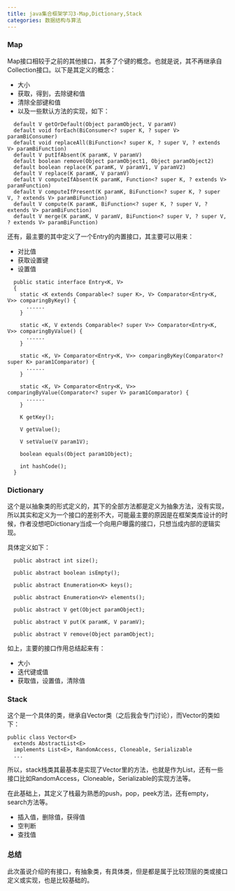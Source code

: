 ```yaml
---
title: java集合框架学习3-Map,Dictionary,Stack
categories: 数据结构与算法
---
```


### Map

Map接口相较于之前的其他接口，其多了个键的概念。也就是说，其不再继承自Collection接口。以下是其定义的概念：

* 大小
* 获取，得到，去除键和值
* 清除全部键和值
* 以及一些默认方法的实现，如下：

```
  default V getOrDefault(Object paramObject, V paramV)
  default void forEach(BiConsumer<? super K, ? super V> paramBiConsumer)
  default void replaceAll(BiFunction<? super K, ? super V, ? extends V> paramBiFunction)
  default V putIfAbsent(K paramK, V paramV)
  default boolean remove(Object paramObject1, Object paramObject2)
  default boolean replace(K paramK, V paramV1, V paramV2)
  default V replace(K paramK, V paramV)
  default V computeIfAbsent(K paramK, Function<? super K, ? extends V> paramFunction)
  default V computeIfPresent(K paramK, BiFunction<? super K, ? super V, ? extends V> paramBiFunction)
  default V compute(K paramK, BiFunction<? super K, ? super V, ? extends V> paramBiFunction)
  default V merge(K paramK, V paramV, BiFunction<? super V, ? super V, ? extends V> paramBiFunction)
```

还有，最主要的其中定义了一个Entry的内置接口，其主要可以用来：

* 对比值
* 获取设置键
* 设置值

```
  public static interface Entry<K, V>
  {
    static <K extends Comparable<? super K>, V> Comparator<Entry<K, V>> comparingByKey() {
      ......
    }

    static <K, V extends Comparable<? super V>> Comparator<Entry<K, V>> comparingByValue() {
      ......
    }

    static <K, V> Comparator<Entry<K, V>> comparingByKey(Comparator<? super K> param1Comparator) {
      ......
    }

    static <K, V> Comparator<Entry<K, V>> comparingByValue(Comparator<? super V> param1Comparator) {
      ......
    }

    K getKey();

    V getValue();

    V setValue(V param1V);

    boolean equals(Object param1Object);

    int hashCode();
  }
```

### Dictionary

这个是以抽象类的形式定义的，其下的全部方法都是定义为抽象方法，没有实现，所以其实和定义为一个接口的差别不大，可能最主要的原因是在框架类库设计的时候，作者没想吧Dictionary当成一个向用户曝露的接口，只想当成内部的逻辑实现。

具体定义如下：

```
  public abstract int size();
  
  public abstract boolean isEmpty();
  
  public abstract Enumeration<K> keys();
  
  public abstract Enumeration<V> elements();
  
  public abstract V get(Object paramObject);
  
  public abstract V put(K paramK, V paramV);
  
  public abstract V remove(Object paramObject);
```

如上，主要的接口作用总结起来有：

* 大小
* 迭代键或值
* 获取值，设置值，清除值

### Stack

这个是一个具体的类，继承自Vector类（之后我会专门讨论），而Vector的类如下：

```
public class Vector<E>
  extends AbstractList<E>
  implements List<E>, RandomAccess, Cloneable, Serializable
  ...
```

所以，stack栈类其最基本是实现了Vector里的方法，也就是作为List，还有一些接口比如RandomAccess，Cloneable，Serializable的实现方法等。

在此基础上，其定义了栈最为熟悉的push，pop，peek方法，还有empty，search方法等。

* 插入值，删除值，获得值
* 空判断
* 查找值

### 总结

此次虽说介绍的有接口，有抽象类，有具体类，但是都是属于比较顶层的类或接口定义或实现，也是比较基础的。